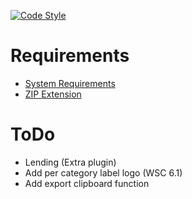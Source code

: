 [![Code Style](https://github.com/xXSchrandXx/de.xxschrandxx.assets/actions/workflows/codestyle.yml/badge.svg)](https://github.com/xXSchrandXx/de.xxschrandxx.assets/actions/workflows/codestyle.yml)

# Requirements
- [System Requirements](https://manual.woltlab.com/requirements/)
- [ZIP Extension](https://www.php.net/manual/en/book.zip.php)

# ToDo
- Lending (Extra plugin)
- Add per category label logo (WSC 6.1)
- Add export clipboard function
